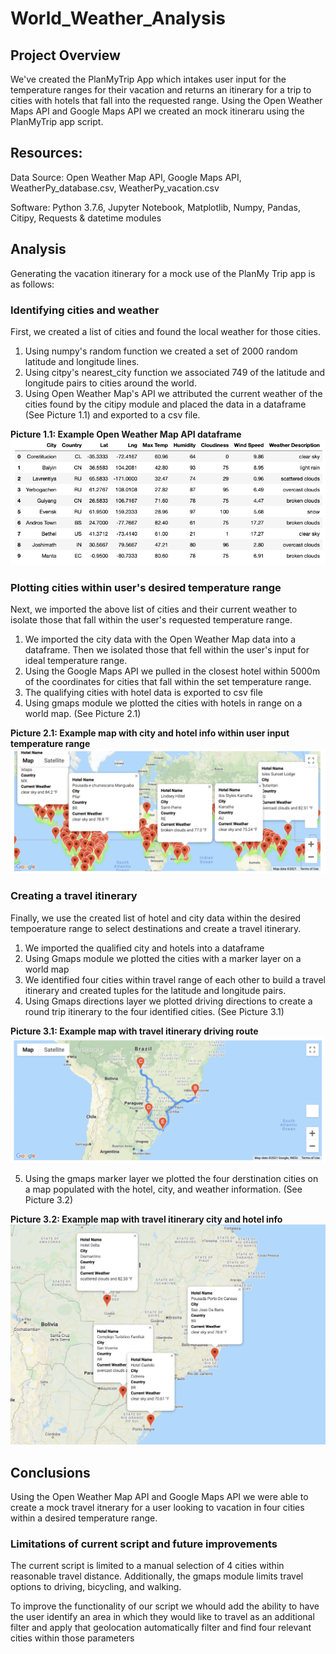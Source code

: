 # World_Weather_Analysis

## Project Overview
We've created the PlanMyTrip App which intakes user input for the temperature ranges for their vacation and returns an itinerary for a trip to cities with hotels that fall into the requested range. Using the Open Weather Maps API and Google Maps API we created an mock itineraru using the PlanMyTrip app script.

## Resources:
Data Source: Open Weather Map API, Google Maps API, WeatherPy_database.csv, WeatherPy_vacation.csv

Software: Python 3.7.6, Jupyter Notebook, Matplotlib, Numpy, Pandas, Citipy, Requests & datetime modules

## Analysis
Generating the vacation itinerary for a mock use of the PlanMy Trip app is as follows:

### Identifying cities and weather
First, we created a list of cities and found the local weather for those cities.
1. Using numpy's random function we created a set of 2000 random latitude and longitude lines.
2. Using citpy's nearest_city function we associated 749 of the latitude and longitude pairs to cities around the world.
3. Using Open Weather Map's API we attributed the current weather of the cities found by the citipy module and placed the data in a dataframe (See Picture 1.1) and exported to a csv file.

**Picture 1.1: Example Open Weather Map API dataframe**
![Example Open Weather Map API dataframe](https://github.com/joshuanallen/World_Weather_Analysis/blob/213c6a863406eff220e8b60886146fb5e0300147/city_data_df.png)

### Plotting cities within user's desired temperature range
Next, we imported the above list of cities and their current weather to isolate those that fall within the user's requested temperature range.
1. We imported the city data with the Open Weather Map data into a dataframe. Then we isolated those that fell within the user's input for ideal temperature range.
2. Using the Google Maps API we pulled in the closest hotel within 5000m of the coordinates for cities that fall within the set temperature range.
3. The qualifying cities with hotel data is exported to csv file
4. Using gmaps module we plotted the cities with hotels in range on a world map. (See Picture 2.1)

**Picture 2.1: Example map with city and hotel info within user input temperature range**
![Example map with city and hotel info within user input temperature range](https://github.com/joshuanallen/World_Weather_Analysis/blob/213c6a863406eff220e8b60886146fb5e0300147/Vacation_Search/WeatherPy_vacation_map.png)


### Creating a travel itinerary
Finally, we use the created list of hotel and city data within the desired tempoerature range to select destinations and create a travel itinerary.
1. We imported the qualified city and hotels into a dataframe
2. Using Gmaps module we plotted the cities with a marker layer on a world map
3. We identified four cities within travel range of each other to build a travel itinerary and created tuples for the latitude and longitude pairs.
4. Using Gmaps directions layer we plotted driving directions to create a round trip itinerary to the four identified cities. (See Picture 3.1)

**Picture 3.1: Example map with travel itinerary driving route**
![Example map with travel itinerary driving route](https://github.com/joshuanallen/World_Weather_Analysis/blob/213c6a863406eff220e8b60886146fb5e0300147/Vacation_Itinerary/WeatherPy_travel_map.png)

5. Using the gmaps marker layer we plotted the four derstination cities on a map populated with the hotel, city, and weather information. (See Picture 3.2)

**Picture 3.2: Example map with travel itinerary city and hotel info**
![Example map with travel itinerary city and hotel info](https://github.com/joshuanallen/World_Weather_Analysis/blob/213c6a863406eff220e8b60886146fb5e0300147/Vacation_Itinerary/WeatherPy_travel_map_markers.png)

## Conclusions
Using the Open Weather Map API and Google Maps API we were able to create a mock travel itnerary for a user looking to vacation in four cities within a desired temperature range.

### Limitations of current script and future improvements
The current script is limited to a manual selection of 4 cities within reasonable travel distance. Additionally, the gmaps module limits travel options to driving, bicycling, and walking. 

To improve the functionality of our script we whould add the ability to have the user identify an area in which they would like to travel as an additional filter and apply that geolocation automatically filter and find four relevant cities within those parameters

